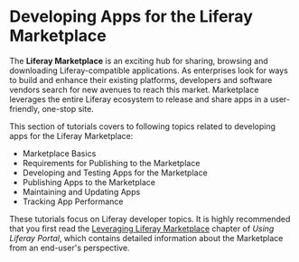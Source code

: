 # Developing Apps for the Liferay Marketplace [](id=developing-apps-for-the-liferay-marketplace)

The **Liferay Marketplace** is an exciting hub for sharing, browsing and
downloading Liferay-compatible applications. As enterprises look for ways to
build and enhance their existing platforms, developers and software vendors
search for new avenues to reach this market. Marketplace leverages the entire
Liferay ecosystem to release and share apps in a user-friendly, one-stop site. 

This section of tutorials covers to following topics related to developing apps
for the Liferay Marketplace: 

- Marketplace Basics
- Requirements for Publishing to the Marketplace
- Developing and Testing Apps for the Marketplace
- Publishing Apps to the Marketplace
- Maintaining and Updating Apps
- Tracking App Performance

These tutorials focus on Liferay developer topics. It is highly recommended that
you first read the
[Leveraging Liferay Marketplace](/discover/portal/-/knowledge_base/6-2/leveraging-the-liferay-marketplace)
chapter of *Using Liferay Portal*, which contains detailed information
about the Marketplace from an end-user's perspective.

